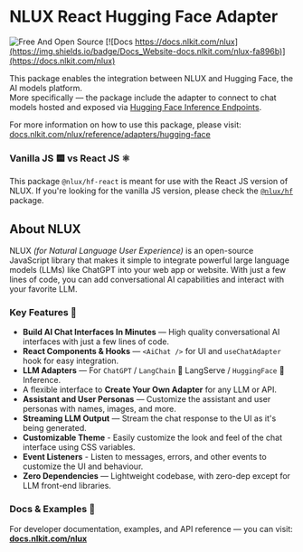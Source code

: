 # NLUX React Hugging Face Adapter

![Free And Open Source](https://img.shields.io/badge/Free%20%26%20Open%20Source-1ccb61)
[![Docs https://docs.nlkit.com/nlux](https://img.shields.io/badge/Docs_Website-docs.nlkit.com/nlux-fa896b)](https://docs.nlkit.com/nlux)

This package enables the integration between NLUX and Hugging Face, the AI models platform.  
More specifically ― the package include the adapter to connect to chat models hosted and exposed
via [Hugging Face Inference Endpoints](https://huggingface.co/inference-endpoints/dedicated).

For more information on how to use this package, please visit:  
[docs.nlkit.com/nlux/reference/adapters/hugging-face](https://docs.nlkit.com/nlux/reference/adapters/hugging-face)

### Vanilla JS 🟨 vs React JS ⚛️

This package `@nlux/hf-react` is meant for use with the React JS version of NLUX.
If you're looking for the vanilla JS version, please check
the [`@nlux/hf`](https://www.npmjs.com/package/@nlux/hf) package.

## About NLUX

NLUX _(for Natural Language User Experience)_ is an open-source JavaScript library that makes it simple to integrate
powerful large language models (LLMs) like ChatGPT into your web app or website. With just a few lines of code, you
can add conversational AI capabilities and interact with your favorite LLM.

### Key Features 🌟

* **Build AI Chat Interfaces In Minutes** ― High quality conversational AI interfaces with just a few lines of code.
* **React Components & Hooks** ― `<AiChat />` for UI and `useChatAdapter` hook for easy integration.
* **LLM Adapters** ― For `ChatGPT` / `LangChain` 🦜 LangServe / `HuggingFace` 🤗 Inference.
* A flexible interface to **Create Your Own Adapter** for any LLM or API.
* **Assistant and User Personas** ― Customize the assistant and user personas with names, images, and more.
* **Streaming LLM Output** ― Stream the chat response to the UI as it's being generated.
* **Customizable Theme** - Easily customize the look and feel of the chat interface using CSS variables.
* **Event Listeners** - Listen to messages, errors, and other events to customize the UI and behaviour.
* **Zero Dependencies** ― Lightweight codebase, with zero-dep except for LLM front-end libraries.

### Docs & Examples 📖

For developer documentation, examples, and API reference ― you can visit: **[docs.nlkit.com/nlux](https://docs.nlkit.com/nlux)**
